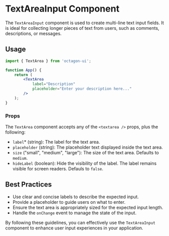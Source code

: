 # TextAreaInput Component

The `TextAreaInput` component is used to create multi-line text input fields. It is ideal for collecting longer pieces of text from users, such as comments, descriptions, or messages.

## Usage

```jsx
import { TextArea } from 'octagon-ui';

function App() {
    return (
        <TextArea
            label="Description"
            placeholder="Enter your description here..."
        />
    );
}
```

### Props

The `TextArea` component accepts any of the `<textarea />` props, plus the following:

- `label`* (string): The label for the text area.
- `placeholder` (string): The placeholder text displayed inside the text area.
- `size` ("small", "medium", "large"): The size of the text area. Defaults to `medium`.
- `hideLabel` (boolean): Hide the visibility of the label. The label remains visible for screen readers. Defauls to `false`.


## Best Practices

- Use clear and concise labels to describe the expected input.
- Provide a placeholder to guide users on what to enter.
- Ensure the text area is appropriately sized for the expected input length.
- Handle the `onChange` event to manage the state of the input.

By following these guidelines, you can effectively use the `TextAreaInput` component to enhance user input experiences in your application.